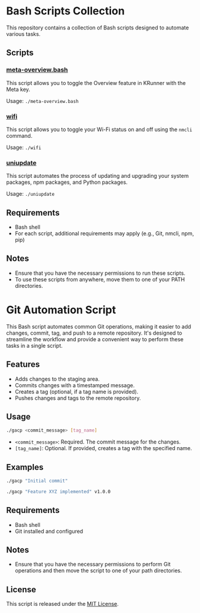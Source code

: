 # Bash Scripts Collection

This repository contains a collection of Bash scripts designed to automate various tasks.

## Scripts

### [meta-overview.bash](meta-overview.bash)

This script allows you to toggle the Overview feature in KRunner with the Meta key.

Usage: `./meta-overview.bash`

### [wifi](wifi)

This script allows you to toggle your Wi-Fi status on and off using the `nmcli` command.

Usage: `./wifi`

### [uniupdate](uniupdate)

This script automates the process of updating and upgrading your system packages, npm packages, and Python packages.

Usage: `./uniupdate`

## Requirements

- Bash shell
- For each script, additional requirements may apply (e.g., Git, nmcli, npm, pip)

## Notes

- Ensure that you have the necessary permissions to run these scripts.
- To use these scripts from anywhere, move them to one of your PATH directories.


# Git Automation Script

This Bash script automates common Git operations, making it easier to add changes, commit, tag, and push to a remote repository. It's designed to streamline the workflow and provide a convenient way to perform these tasks in a single script.

## Features

- Adds changes to the staging area.
- Commits changes with a timestamped message.
- Creates a tag (optional, if a tag name is provided).
- Pushes changes and tags to the remote repository.

## Usage

```bash
./gacp <commit_message> [tag_name]
```

- `<commit_message>`: Required. The commit message for the changes.
- `[tag_name]`: Optional. If provided, creates a tag with the specified name.

## Examples

```bash
./gacp "Initial commit"
```

```bash
./gacp "Feature XYZ implemented" v1.0.0
```

## Requirements

- Bash shell
- Git installed and configured

## Notes

- Ensure that you have the necessary permissions to perform Git operations and then move the script to one of your path directories.

## License

This script is released under the [MIT License](LICENSE).
